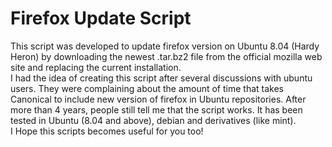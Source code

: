 <h1>Firefox Update Script</h1>

This script was developed to update firefox version on Ubuntu 8.04
(Hardy Heron) by downloading the newest .tar.bz2 file from the official mozilla web site and replacing the current installation.<br>
I had the idea of creating this script after several discussions with ubuntu users. They were complaining about the amount of time that takes Canonical to include new version of firefox in Ubuntu repositories. 
After more than 4 years, people still tell me that the script works. It has been tested in Ubuntu (8.04 and above), debian and derivatives (like mint).<br> 
I Hope this scripts becomes useful for you too!

